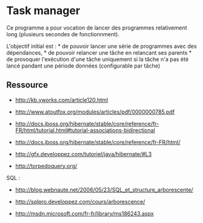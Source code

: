 # Task manager

Ce programme a pour vocation de lancer des programmes relativement long (plusieurs secondes de fonctionnment).

L'objectif initial est :
	* de pouvoir lancer une série de programmes avec des dépendances,
	* de pouvoir relancer une tâche en relancant ses parents
	* de provoquer l'exécution d'une tâche uniquement si la tâche n'a pas été lancé pandant une période données (configurable par tâche)


## Ressource

* http://kb.yworks.com/article120.html
* http://www.atoutfox.org/modules/articles/pdf/0000000785.pdf

* http://docs.jboss.org/hibernate/stable/core/reference/fr-FR/html/tutorial.html#tutorial-associations-bidirectional
* http://docs.jboss.org/hibernate/stable/core/reference/fr-FR/html/
* http://gfx.developpez.com/tutoriel/java/hibernate/#L3

* http://torpedoquery.org/


SQL :

* http://blog.webnaute.net/2006/05/23/SQL_et_structure_arborescente/
* http://sqlpro.developpez.com/cours/arborescence/

* http://msdn.microsoft.com/fr-fr/library/ms186243.aspx
